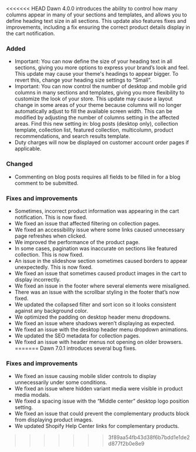 <<<<<<< HEAD
Dawn 4.0.0 introduces the ability to control how many columns appear in many of your sections and templates, and allows you to define heading text size in all sections. This update also features fixes and improvements, including a fix ensuring the correct product details display in the cart notification. 

### Added
- Important: You can now define the size of your heading text in all sections, giving you more options to express your brand’s look and feel. This update may cause your theme's headings to appear bigger. To revert this, change your heading size settings to “Small”.
- Important: You can now control the number of desktop and mobile grid columns in many sections and templates, giving you more flexibility to customize the look of your store. This update may cause a layout change in some areas of your theme because columns will no longer automatically adjust to fill the available screen width. This can be modified by adjusting the number of columns setting in the affected areas. Find this new setting in: blog posts (desktop only), collection template, collection list, featured collection, multicolumn, product recommendations, and search results template. 
- Duty charges will now be displayed on customer account order pages if applicable. 

### Changed
- Commenting on blog posts requires all fields to be filled in for a blog comment to be submitted. 

### Fixes and improvements
- Sometimes, incorrect product information was appearing in the cart notification. This is now fixed. 
- We fixed an issue that affected filtering on collection pages. 
- We fixed an accessibility issue where some links caused unnecessary page refreshes when clicked. 
- We improved the performance of the product page. 
- In some cases, pagination was inaccurate on sections like featured collection. This is now fixed. 
- An issue in the slideshow section sometimes caused borders to appear unexpectedly. This is now fixed. 
- We fixed an issue that sometimes caused product images in the cart to display incorrectly. 
- We fixed an issue in the footer where several elements were misaligned. 
- There was an issue with the scrollbar styling in the footer that’s now fixed. 
- We updated the collapsed filter and sort icon so it looks consistent against any background color. 
- We optimized the padding on desktop header menu dropdowns. 
- We fixed an issue where shadows weren’t displaying as expected.
- We fixed an issue with the desktop header menu dropdown animations. 
- We updated the SEO metadata for collection pages. 
- We fixed an issue with header menus not opening on older browsers.
=======
Dawn 7.0.1 introduces several bug fixes.

### Fixes and improvements
- We fixed an issue causing mobile slider controls to display unnecessarily under some conditions.
- We fixed an issue where hidden variant media were visible in product media modals.
- We fixed a spacing issue with the “Middle center” desktop logo position setting.
- We fixed an issue that could prevent the complementary products block from displaying product images.
- We updated Shopify Help Center links for complementary products.
>>>>>>> 3f89aa54fb43d38f6b7bdd1e1de2d877f2b0e8e9
